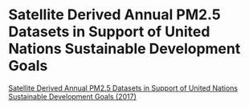 
# Satellite Derived Annual PM2.5 Datasets in Support of United Nations Sustainable Development Goals

[Satellite Derived Annual PM2.5 Datasets in Support of United Nations Sustainable Development Goals (2017)](https://appliedsciences.nasa.gov/join-mission/training/english/arset-satellite-derived-annual-pm25-datasets-support-united-nations)

